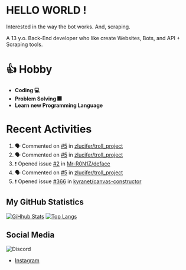 # HELLO WORLD !

Interested in the way the bot works. And, scraping.

A 13 y.o. Back-End developer who like create Websites, Bots, and API + Scraping tools.

# 👍 Hobby

- **Coding 💻**
- **Problem Solving 🎆**
- **Learn new Programming Language**

# Recent Activities

<!--START_SECTION:activity-->
1. 🗣 Commented on [#5](https://github.com/zlucifer/troll_project/issues/5) in [zlucifer/troll_project](https://github.com/zlucifer/troll_project)
2. 🗣 Commented on [#5](https://github.com/zlucifer/troll_project/issues/5) in [zlucifer/troll_project](https://github.com/zlucifer/troll_project)
3. ❗️ Opened issue [#2](https://github.com/Mr-R0N1Z/deface/issues/2) in [Mr-R0N1Z/deface](https://github.com/Mr-R0N1Z/deface)
4. 🗣 Commented on [#5](https://github.com/zlucifer/troll_project/issues/5) in [zlucifer/troll_project](https://github.com/zlucifer/troll_project)
5. ❗️ Opened issue [#366](https://github.com/kyranet/canvas-constructor/issues/366) in [kyranet/canvas-constructor](https://github.com/kyranet/canvas-constructor)
<!--END_SECTION:activity-->

## My GitHub Statistics
[![GiHhub Stats](https://github-readme-stats.vercel.app/api?username=hansputera&show_icons=true&theme=dark)](https://github.com/hansputera)
[![Top Langs](https://github-readme-stats.vercel.app/api/top-langs/?username=hansputera&layout=compact&theme=dark)](https://github.com/hansputera)

## Social Media

![Discord](https://discord.c99.nl/widget/theme-3/642518159013969920.png)
- [Instagram](https://instagram.com/hanif.dwy.putra12)
